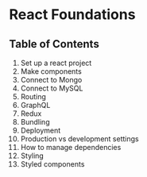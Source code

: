 # React Foundations


## Table of Contents
1. Set up a react project
2. Make components
3. Connect to Mongo
4. Connect to MySQL
5. Routing
6. GraphQL
7. Redux
8. Bundling
9. Deployment
10. Production vs development settings
11. How to manage dependencies
12. Styling
13. Styled components